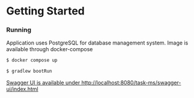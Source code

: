# Getting Started

### Running
Application uses PostgreSQL for database management system. Image is available through docker-compose

```sh
$ docker compose up
```

```sh
$ gradlew bootRun
```

[Swagger UI is available under http://localhost:8080/task-ms/swagger-ui/index.html]((http://localhost:8080/task-ms/swagger-ui/index.html))


